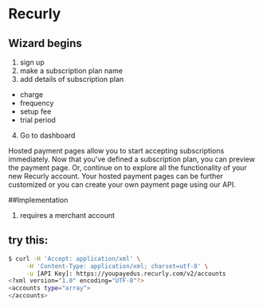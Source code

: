 # Recurly

## Wizard begins
1. sign up
2. make a subscription plan name
3. add details of subscription plan
  * charge
  * frequency
  * setup fee
  * trial period
4. Go to dashboard

Hosted payment pages allow you to start accepting subscriptions immediately. Now that you've defined a subscription plan, you can preview the payment page. Or, continue on to explore all the functionality of your new Recurly account.
Your hosted payment pages can be further customized or you can create your own payment page using our API.

##Implementation
1. requires a merchant account


## try this:
```bash
$ curl -H 'Accept: application/xml' \
     -H 'Content-Type: application/xml; charset=utf-8' \
     -u [API Key]: https://youpayedus.recurly.com/v2/accounts
<?xml version="1.0" encoding="UTF-8"?>
<accounts type="array">
</accounts>
```